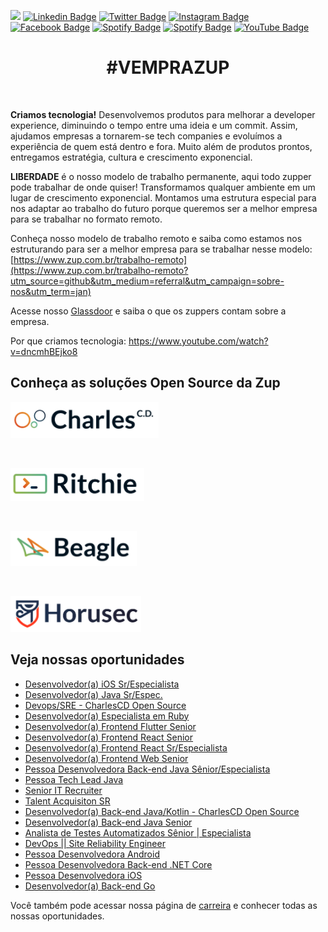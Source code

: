 ![](images/header-nova-pagina-carreiras.gif)
[![Linkedin Badge](https://img.shields.io/badge/LinkedIn-0077B5?style=for-the-badge&logo=linkedin&logoColor=white)](https://www.linkedin.com/company/zupinnovation/) 
[![Twitter Badge](https://img.shields.io/badge/Twitter-1DA1F2?style=for-the-badge&logo=twitter&logoColor=white)](https://twitter.com/ZupInnovation) 
[![Instagram Badge](https://img.shields.io/badge/Instagram-E4405F?style=for-the-badge&logo=instagram&logoColor=white)](https://www.instagram.com/zupinnovation/) 
[![Facebook Badge](https://img.shields.io/badge/Facebook-1877F2?style=for-the-badge&logo=facebook&logoColor=white)](https://www.facebook.com/ZupInnovation/) 
[![Spotify Badge](https://img.shields.io/badge/Spotify-1ED760?&style=for-the-badge&logo=spotify&logoColor=white)](https://open.spotify.com/show/01ZXvnvBJ6GHlt3QOAUAfB?si=GHqNwbLHSIm8o6H-aeOrZQ) 
[![Spotify Badge](https://img.shields.io/badge/GitHub-100000?style=for-the-badge&logo=github&logoColor=white)](https://github.com/ZupIT/) 
[![YouTube Badge](https://img.shields.io/badge/YouTube-FF0000?style=for-the-badge&logo=youtube&logoColor=white)](https://www.youtube.com/channel/UCJWZyJ-36yNscqnnHiwjkhQ) 

<h1 align="center">#VEMPRAZUP</h1>
<br/>

<strong>Criamos tecnologia!</strong> Desenvolvemos produtos para melhorar a developer experience, diminuindo o tempo entre uma ideia e um commit. Assim, ajudamos empresas a tornarem-se tech companies e evoluímos a experiência de quem está dentro e fora. Muito além de produtos prontos, entregamos estratégia, cultura e crescimento exponencial.

<strong>LIBERDADE</strong> é o nosso modelo de trabalho permanente, aqui todo zupper pode trabalhar de onde quiser! Transformamos qualquer ambiente em um lugar de crescimento exponencial. Montamos uma estrutura especial para nos adaptar ao trabalho do futuro porque queremos ser a melhor empresa para se trabalhar no formato remoto.

Conheça nosso modelo de trabalho remoto e saiba como estamos nos estruturando para ser a melhor empresa para se trabalhar nesse modelo: [https://www.zup.com.br/trabalho-remoto](https://www.zup.com.br/trabalho-remoto?utm_source=github&utm_medium=referral&utm_campaign=sobre-nos&utm_term=jan)

Acesse nosso [Glassdoor](https://www.glassdoor.com.br/Vis%C3%A3o-geral/Trabalhar-na-Zup-Innovation-EI_IE2482761.13,27.htm) e saiba o que os zuppers contam sobre a empresa.

Por que criamos tecnologia: https://www.youtube.com/watch?v=dncmhBEjko8 

## Conheça as soluções Open Source da Zup

<div>
    <p>
    <a href="https://charlescd.io/"><img width="237" height="58" src="images/charles.png" alt="CharlesCD"></a>
    </p>
</div>
<div>
    <br>
    <p>
    <a href="https://RitchieCLI.io/"><img width="214" height="53" src="images/ritchie.png" alt="RitchieCLI"></a>
    </p>
</div>
<div>
    <br>
    <p>
    <a href="https://useBeagle.io/"><img width="202" height="56" src="images/beagle.png" alt="Beagle"></a>
    </p>
</div>
<div>
    <br>
    <p>
    <a href="https://Horusec.io/"><img width="209" height="57" src="images/horusec.png" alt="Horusec"></a>
    </p>
</div>

## Veja nossas oportunidades

<!-- BLOG-POST-LIST:START -->
- [Desenvolvedor(a) iOS Sr/Especialista](https://boards.greenhouse.io/zupinnovation/jobs/4648491003)
- [Desenvolvedor(a) Java Sr/Espec.](https://boards.greenhouse.io/zupinnovation/jobs/4653197003)
- [Devops/SRE - CharlesCD Open Source](https://boards.greenhouse.io/zupinnovation/jobs/4640369003)
- [Desenvolvedor(a) Especialista em Ruby](https://boards.greenhouse.io/zupinnovation/jobs/4637742003)
- [Desenvolvedor(a) Frontend Flutter Senior](https://boards.greenhouse.io/zupinnovation/jobs/4649455003)
- [Desenvolvedor(a) Frontend React Senior](https://boards.greenhouse.io/zupinnovation/jobs/4649378003)
- [Desenvolvedor(a) Frontend React Sr/Especialista](https://boards.greenhouse.io/zupinnovation/jobs/4652152003)
- [Desenvolvedor(a) Frontend Web Senior](https://boards.greenhouse.io/zupinnovation/jobs/4649394003)
- [Pessoa Desenvolvedora Back-end Java Sênior/Especialista](https://boards.greenhouse.io/zupinnovation/jobs/4647959003)
- [Pessoa Tech Lead Java](https://boards.greenhouse.io/zupinnovation/jobs/4653955003)
- [Senior IT Recruiter](https://boards.greenhouse.io/zupinnovation/jobs/4649994003)
- [Talent Acquisiton SR](https://boards.greenhouse.io/zupinnovation/jobs/4650657003)
- [Desenvolvedor(a) Back-end Java/Kotlin - CharlesCD Open Source](https://boards.greenhouse.io/zupinnovation/jobs/4640391003)
- [Desenvolvedor(a) Back-end Java Senior](https://boards.greenhouse.io/zupinnovation/jobs/4578116003)
- [Analista de Testes Automatizados Sênior | Especialista](https://boards.greenhouse.io/zupinnovation/jobs/4383422003)
- [DevOps || Site Reliability Engineer](https://boards.greenhouse.io/zupinnovation/jobs/4383442003)
- [Pessoa Desenvolvedora Android](https://boards.greenhouse.io/zupinnovation/jobs/4383425003)
- [Pessoa Desenvolvedora Back-end .NET Core](https://boards.greenhouse.io/zupinnovation/jobs/4577443003)
- [Pessoa Desenvolvedora iOS](https://boards.greenhouse.io/zupinnovation/jobs/4383438003)
- [Desenvolvedor(a) Back-end Go](https://boards.greenhouse.io/zupinnovation/jobs/4567341003)
<!-- BLOG-POST-LIST:END -->


Você também pode acessar nossa página de [carreira](https://www.zup.com.br/carreiras?utm_source=github&utm_medium=referral&utm_campaign=sobre-nos&utm_term=jan) e conhecer todas as nossas oportunidades.
